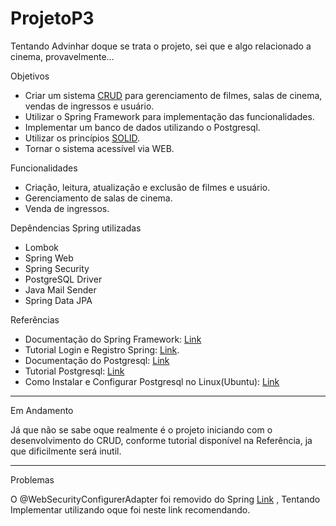   # ProjetoP3

Tentando Advinhar doque se trata o projeto, sei que e algo relacionado a cinema, provavelmente...

Objetivos

   - Criar um sistema [CRUD](https://coodesh.com/blog/dicionario/o-que-e-crud/) para gerenciamento de filmes, salas de cinema, 
     vendas de ingressos e usuário.
   - Utilizar o Spring Framework para implementação das funcionalidades.
   - Implementar um banco de dados utilizando o Postgresql.
   - Utilizar os princípios [SOLID](https://medium.com/desenvolvendo-com-paixao/o-que-%C3%A9-solid-o-guia-completo-para-voc%C3%AA-entender-os-5-princ%C3%ADpios-da-poo-2b937b3fc530).
   - Tornar o sistema acessível via WEB.

Funcionalidades

   - Criação, leitura, atualização e exclusão de filmes e usuário.
   - Gerenciamento de salas de cinema.
   - Venda de ingressos.

Depêndencias Spring utilizadas

   - Lombok
   - Spring Web
   - Spring Security
   - PostgreSQL Driver
   - Java Mail Sender
   - Spring Data JPA

Referências

   
   - Documentação do Spring Framework: [Link](https://docs.spring.io/spring-framework/docs/current/reference/html/) <br />
   - Tutorial Login e Registro Spring: [Link](https://www.youtube.com/watch?v=QwQuro7ekvc&ab_channel=Amigoscode).<br />
   - Documentação do Postgresql: [Link](https://www.postgresql.org/docs/) <br />
   - Tutorial Postgresql: [Link](https://www.youtube.com/watch?v=XQ_6G0iCyMQ&list=PLwvrYc43l1MxAEOI_KwGe8l42uJxMoKeS&ab_channel=Amigoscode)
   - Como Instalar e Configurar Postgresql no Linux(Ubuntu): [Link](https://www.cherryservers.com/blog/how-to-install-and-setup-postgresql-server-on-ubuntu-20-04)

---------- 
Em Andamento

Já que não se sabe oque realmente é o projeto iniciando com o desenvolvimento do CRUD, conforme tutorial disponível na Referência, ja que dificilmente será inutil.

----------   
Problemas
  
  O @WebSecurityConfigurerAdapter foi removido do Spring [Link](https://www.baeldung.com/spring-deprecated-websecurityconfigureradapter) , Tentando Implementar utilizando oque foi neste link recomendando.
  
